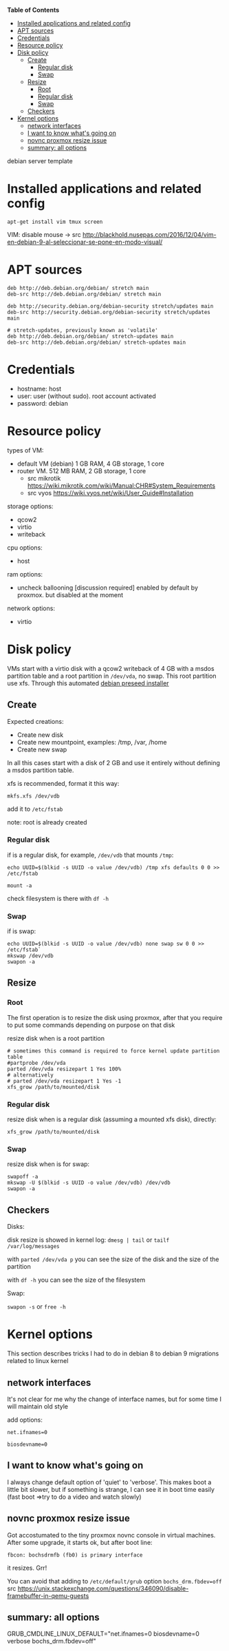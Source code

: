 <!-- START doctoc generated TOC please keep comment here to allow auto update -->
<!-- DON'T EDIT THIS SECTION, INSTEAD RE-RUN doctoc TO UPDATE -->
**Table of Contents**

- [Installed applications and related config](#installed-applications-and-related-config)
- [APT sources](#apt-sources)
- [Credentials](#credentials)
- [Resource policy](#resource-policy)
- [Disk policy](#disk-policy)
  - [Create](#create)
    - [Regular disk](#regular-disk)
    - [Swap](#swap)
  - [Resize](#resize)
    - [Root](#root)
    - [Regular disk](#regular-disk-1)
    - [Swap](#swap-1)
  - [Checkers](#checkers)
- [Kernel options](#kernel-options)
  - [network interfaces](#network-interfaces)
  - [I want to know what's going on](#i-want-to-know-whats-going-on)
  - [novnc proxmox resize issue](#novnc-proxmox-resize-issue)
  - [summary: all options](#summary-all-options)

<!-- END doctoc generated TOC please keep comment here to allow auto update -->

debian server template

# Installed applications and related config

`apt-get install vim tmux screen`

VIM: disable mouse -> src http://blackhold.nusepas.com/2016/12/04/vim-en-debian-9-al-seleccionar-se-pone-en-modo-visual/

# APT sources

```
deb http://deb.debian.org/debian/ stretch main
deb-src http://deb.debian.org/debian/ stretch main

deb http://security.debian.org/debian-security stretch/updates main
deb-src http://security.debian.org/debian-security stretch/updates main

# stretch-updates, previously known as 'volatile'
deb http://deb.debian.org/debian/ stretch-updates main
deb-src http://deb.debian.org/debian/ stretch-updates main
```

# Credentials

- hostname: host
- user: user (without sudo). root account activated
- password: debian

# Resource policy

types of VM:
- default VM (debian) 1 GB RAM, 4 GB storage, 1 core
- router VM. 512 MB RAM, 2 GB storage, 1 core
  - src mikrotik https://wiki.mikrotik.com/wiki/Manual:CHR#System_Requirements
  - src vyos https://wiki.vyos.net/wiki/User_Guide#Installation

storage options:
- qcow2
- virtio
- writeback

cpu options:
- host

ram options:
- uncheck ballooning [discussion required] enabled by default by proxmox. but disabled at the moment

network options:
- virtio

# Disk policy

VMs start with a virtio disk with a qcow2 writeback of 4 GB with a msdos partition table and a root partition in `/dev/vda`, no swap. This root partition use xfs. Through this automated [debian preseed installer](https://TODO)

## Create

Expected creations:
- Create new disk
- Create new mountpoint, examples: /tmp, /var, /home
- Create new swap


In all this cases start with a disk of 2 GB and use it entirely without defining a msdos partition table.

xfs is recommended, format it this way:

`mkfs.xfs /dev/vdb`

add it to `/etc/fstab`

note: root is already created

### Regular disk

if is a regular disk, for example, `/dev/vdb` that mounts `/tmp`:

`echo UUID=$(blkid -s UUID -o value /dev/vdb) /tmp xfs defaults 0 0 >> /etc/fstab`

`mount -a`

check filesystem is there with `df -h`

### Swap

if is swap:

```
echo UUID=$(blkid -s UUID -o value /dev/vdb) none swap sw 0 0 >> /etc/fstab`
mkswap /dev/vdb
swapon -a
```
## Resize

### Root

The first operation is to resize the disk using proxmox, after that you require to put some commands depending on purpose on that disk

resize disk when is a root partition

```
# sometimes this command is required to force kernel update partition table
#partprobe /dev/vda
parted /dev/vda resizepart 1 Yes 100%
# alternatively
# parted /dev/vda resizepart 1 Yes -1
xfs_grow /path/to/mounted/disk
```

### Regular disk

resize disk when is a regular disk (assuming a mounted xfs disk), directly:

`xfs_grow /path/to/mounted/disk`

### Swap

resize disk when is for swap:

```
swapoff -a
mkswap -U $(blkid -s UUID -o value /dev/vdb) /dev/vdb
swapon -a
```
## Checkers

Disks:

disk resize is showed in kernel log: `dmesg | tail` or `tailf /var/log/messages`

with `parted /dev/vda p` you can see the size of the disk and the size of the partition

with `df -h` you can see the size of the filesystem


Swap:

`swapon -s` or `free -h`

# Kernel options

This section describes tricks I had to do in debian 8 to debian 9 migrations related to linux kernel

## network interfaces

It's not clear for me why the change of interface names, but for some time I will maintain old style

add options:

    net.ifnames=0

    biosdevname=0

## I want to know what's going on

I always change default option of 'quiet' to 'verbose'. This makes boot a little bit slower, but if something is strange, I can see it in boot time easily (fast boot =>try to do a video and watch slowly)

## novnc proxmox resize issue

Got accostumated to the tiny proxmox novnc console in virtual machines. After some upgrade, it starts ok, but after boot line:

    fbcon: bochsdrmfb (fb0) is primary interface

it resizes. Grr!

You can avoid that adding to `/etc/default/grub` option `bochs_drm.fbdev=off` src https://unix.stackexchange.com/questions/346090/disable-framebuffer-in-qemu-guests

## summary: all options

GRUB_CMDLINE_LINUX_DEFAULT="net.ifnames=0 biosdevname=0 verbose bochs_drm.fbdev=off"
